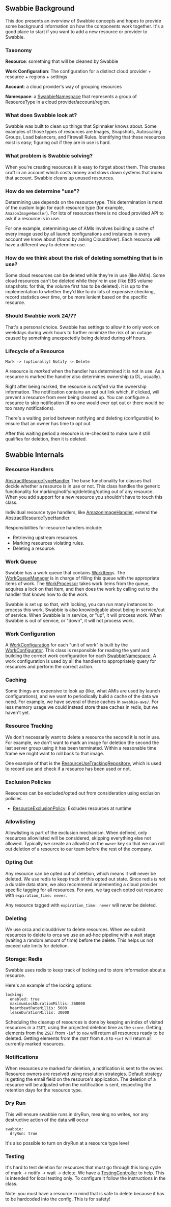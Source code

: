 ## Swabbie Background

This doc presents an overview of Swabbie concepts and hopes to provide some background information on how the components work together. 
It's a good place to start if you want to add a new resource or provider to Swabbie.

### Taxonomy

**Resource**: something that will be cleaned by Swabbie

**Work Configuration**: The configuration for a distinct cloud provider + resource + regions + settings

**Account**: a cloud provider's way of grouping resources

**Namespace**: a [SwabbieNamespace](swabbie-core/src/main/kotlin/com/netflix/spinnaker/swabbie/model/SwabbieNamespace.kt) that represents a group of ResourceType in a cloud provider/account/region.

### What does Swabbie look at?

Swabbie was built to clean up things that Spinnaker knows about. 
Some examples of those types of resources are Images, Snapshots, Autoscaling Groups, Load balancers, and Firewall Rules.
Identifying that these resources exist is easy; figuring out if they are in use is hard.

### What problem is Swabbie solving?

When you're creating resources it is easy to forget about them. 
This creates cruft in an account which costs money and slows down systems that index that account.
Swabbie cleans up unused resources.

### How do we determine "use"?

Determining use depends on the resource type.
This determination is most of the custom logic for each resource type (for example, `AmazonImageHandler`).
For lots of resources there is no cloud provided API to ask if a resource is in use. 

For one example, determining use of AMIs involves building a cache of every image used by all launch configurations and instances in every account we know about (found by asking Clouddriver). 
Each resource will have a different way to determine use.

### How do we think about the risk of deleting something that is in use?

Some cloud resources can be deleted while they're in use (like AMIs).
Some cloud resources can't be deleted while they're in use (like EBS volume snapshots: for this, the volume first has to be deleted).
It is up to the implementation to whether they'd like to do lots of expensive checking, record statistics over time, or be more lenient based on the specific resource.

### Should Swabbie work 24/7?

That's a personal choice. 
Swabbie has settings to allow it to only work on weekdays during work hours to further minimize the risk of an outage caused by something unexpectedly being deleted during off hours.

### Lifecycle of a Resource

`Mark -> (optionally) Notify -> Delete`

A resource is _marked_ when the handler has determined it is not in use.
As a resource is marked the handler also determines ownership (a DL, usually).

Right after being marked, the resource is _notified_ via the ownership information.
The notification contains an opt out link which, if clicked, will prevent a resource from ever being cleaned up.
You can configure a resource to skip notification (if no one would ever opt out or there would be too many notifications).

There's a waiting period between notifying and deleting (configurable) to ensure that an owner has time to opt out.

After this waiting period a resource is re-checked to make sure it still qualifies for deletion, then it is deleted.   

## Swabbie Internals


### Resource Handlers

[AbstractResourceTypeHandler](/Users/emburns/netflix/spinnaker/swabbie/swabbie-core/src/main/kotlin/com/netflix/spinnaker/swabbie/AbstractResourceTypeHandler.kt) The base functionality for classes that decide whether a resource is in use or not.
This class handles the generic functionality for marking/notifying/deleting/opting out of any resource.
When you add support for a new resource you shouldn't have to touch this class.

Individual resource type handlers, like [AmazonImageHandler](swabbie-aws/src/main/kotlin/com/netflix/spinnaker/swabbie/aws/images/AmazonImageHandler.kt), extend the [AbstractResourceTypeHandler](swabbie-core/src/main/kotlin/com/netflix/spinnaker/swabbie/AbstractResourceTypeHandler.kt).

Responsibilities for resource handlers include:
  - Retrieving upstream resources.
  - Marking resources violating rules.
  - Deleting a resource.

### Work Queue

Swabbie has a work queue that contains [WorkItem](swabbie-core/src/main/kotlin/com/netflix/spinnaker/swabbie/model/WorkConfiguration.kt)s. 
The [WorkQueueManager](swabbie-core/src/main/kotlin/com/netflix/spinnaker/swabbie/work/WorkQueueManager.kt) is in charge of filling this queue with the appropriate items of work.
The [WorkProcessor](swabbie-core/src/main/kotlin/com/netflix/spinnaker/swabbie/work/WorkProcessor.kt) takes work items from the queue, acquires a lock on that item, and then does the work by calling out to the handler that knows how to do the work. 

Swabbie is set up so that, with locking, you can run many instances to process this work.
Swabbie is also knowledgable about being in service/out of service.
When Swabbie is in service, or "up", it will process work.
When Swabbie is out of service, or "down", it will not process work.

### Work Configuration

A [WorkConfiguration](swabbie-core/src/main/kotlin/com/netflix/spinnaker/swabbie/model/WorkConfiguration.kt) for each "unit of work" is built by the [WorkConfigurator](swabbie-core/src/main/kotlin/com/netflix/spinnaker/swabbie/WorkConfigurator.kt).
This class is responsible for reading the yaml and building the correct work configuration for each [SwabbieNamespace](swabbie-core/src/main/kotlin/com/netflix/spinnaker/swabbie/model/SwabbieNamespace.kt).
A work configuration is used by all the handlers to appropriately query for resources and perform the correct action.

### Caching 

Some things are expensive to look up (like, what AMIs are used by launch configurations), and we want to periodically build a cache of the data we need.
For example, we have several of these caches in `swabbie-aws/`.
For less memory usage we could instead store these caches in redis, but we haven't yet.

### Resource Tracking

We don't necessarily want to delete a resource the second it is not in use.
For example, we don't want to mark an image for deletion the second the last server group using it has been terminated. 
Within a reasonable time frame we might want to roll back to that image.

One example of that is the [ResourceUseTrackingRepository](swabbie-core/src/main/kotlin/com/netflix/spinnaker/swabbie/repository/ResourceUseTrackingRepository.kt), which is used to record use and check if a resource has been used or not.


### Exclusion Policies

Resources can be excluded/opted out from consideration using exclusion policies.

- [ResourceExclusionPolicy](swabbie-core/src/main/kotlin/com/netflix/spinnaker/swabbie/exclusions/ExclusionPolicy.kt): Excludes resources at runtime


### Allowlisting

Allowlisting is part of the exclusion mechanism. When defined, only resources allowlisted will be considered, skipping everything else not allowed.
Typically we create an allowlist on the `owner` key so that we can roll out deletion of a resource to our team before the rest of the company.

### Opting Out

Any resource can be opted out of deletion, which means it will never be deleted.
We use redis to keep track of this opted out state. 
Since redis _is not_ a durable data store, we also recommend implementing a cloud provider specific tagging for all resources.
For aws, we tag each opted out resource with `expiration_time: never`.

Any resource tagged with `expiration_time: never` will never be deleted. 

### Deleting

We use orca and clouddriver to delete resources.
When we submit resources to delete to orca we use an ad-hoc pipeline with a wait stage (waiting a random amount of time) before the delete.
This helps us not exceed rate limits for deletion.

### Storage: Redis

Swabbie uses redis to keep track of locking and to store information about a resource.

Here's an example of the locking options:
```
locking:
  enabled: true
  maximumLockDurationMillis: 360000
  heartbeatRateMillis: 5000
  leaseDurationMillis: 30000
```

Scheduling the cleanup of resources is done by keeping an index of visited resources in a `ZSET`, using the projected deletion time as the `score`.
Getting elements from the `ZSET` from `-inf` to `now` will return all resources ready to be deleted.
Getting elements from the `ZSET` from `0.0` to `+inf` will return all currently marked resources.


### Notifications

When resources are marked for deletion, a notification is sent to the owner.
Resource owners are resolved using resolution strategies. Default strategy is getting the email field on the resource's application.
The deletion of a resource will be adjusted when the notification is sent, respecting the retention days for the resource type.

### Dry Run

This will ensure swabbie runs in dryRun, meaning no writes, nor any destructive action of the data will occur
```
swabbie:
  dryRun: true
```
It's also possible to turn on dryRun at a resource type level

### Testing

It's hard to test deletion for resources that must go through this long cycle of mark -> notify -> wait -> delete.
We have a [TestingController](swabbie-web/src/main/kotlin/com/netflix/spinnaker/swabbie/controllers/TestingController.kt) to help. 
This is intended for local testing only.
To configure it follow the instructions in the class.

Note: you must have a resource in mind that is safe to delete because it has to be hardcoded into the config.
This is for safety!
